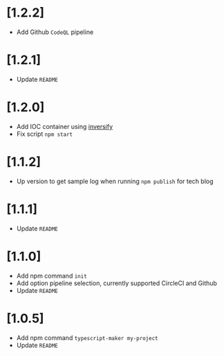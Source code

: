 # [1.2.2]

- Add Github `CodeQL` pipeline

# [1.2.1]

- Update `README`

# [1.2.0]

- Add IOC container using [inversify](https://www.npmjs.com/package/inversify)
- Fix script `npm start`

# [1.1.2]

- Up version to get sample log when running `npm publish` for tech blog

# [1.1.1]

- Update `README`

# [1.1.0]

- Add npm command `init`
- Add option pipeline selection, currently supported CircleCI and Github
- Update `README`

# [1.0.5]

- Add npm command `typescript-maker my-project`
- Update `README`
